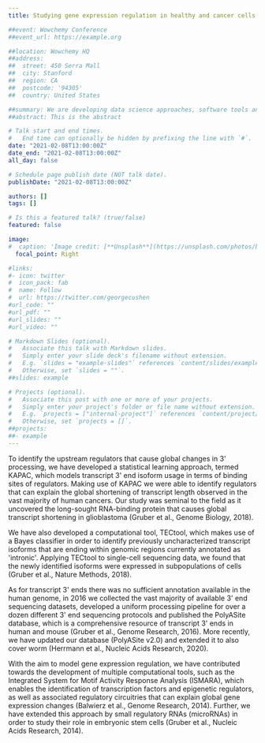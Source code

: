 ```yaml
---
title: Studying gene expression regulation in healthy and cancer cells

##event: Wowchemy Conference
##event_url: https://example.org

##location: Wowchemy HQ
##address:
##  street: 450 Serra Mall
##  city: Stanford
##  region: CA
##  postcode: '94305'
##  country: United States

##summary: We are developing data science approaches, software tools and databases that allow to better understand the regulation of gene expression in health and disease.
##abstract: This is the abstract

# Talk start and end times.
#   End time can optionally be hidden by prefixing the line with `#`.
date: "2021-02-08T13:00:00Z"
date_end: "2021-02-08T13:00:00Z"
all_day: false

# Schedule page publish date (NOT talk date).
publishDate: "2021-02-08T13:00:00Z"

authors: []
tags: []

# Is this a featured talk? (true/false)
featured: false

image:
#  caption: 'Image credit: [**Unsplash**](https://unsplash.com/photos/bzdhc5b3Bxs)'
  focal_point: Right

#links:
#- icon: twitter
#  icon_pack: fab
#  name: Follow
#  url: https://twitter.com/georgecushen
#url_code: ""
#url_pdf: ""
#url_slides: ""
#url_video: ""

# Markdown Slides (optional).
#   Associate this talk with Markdown slides.
#   Simply enter your slide deck's filename without extension.
#   E.g. `slides = "example-slides"` references `content/slides/example-slides.md`.
#   Otherwise, set `slides = ""`.
##slides: example

# Projects (optional).
#   Associate this post with one or more of your projects.
#   Simply enter your project's folder or file name without extension.
#   E.g. `projects = ["internal-project"]` references `content/project/deep-learning/index.md`.
#   Otherwise, set `projects = []`.
##projects:
##- example
---
```


To identify the upstream regulators that cause global changes in 3' processing, we have developed a statistical learning approach, termed KAPAC, which models transcript 3' end isoform usage in terms of binding sites of regulators. Making use of KAPAC we were able to identify regulators that can explain the global shortening of transcript length observed in the vast majority of human cancers. Our study was seminal to the field as it uncovered the long-sought RNA-binding protein that causes global transcript shortening in glioblastoma (Gruber et al., Genome Biology, 2018). 

We have also developed a computational tool, TECtool, which makes use of a Bayes classifier in order to identify previously uncharacterized transcript isoforms that are ending within genomic regions currently annotated as 'intronic'. Applying TECtool to single-cell sequencing data, we found that the newly identified isoforms were expressed in subpopulations of cells (Gruber et al., Nature Methods, 2018).

As for transcript 3' ends there was no sufficient annotation available in the human genome, in 2016 we collected the vast majority of available 3' end sequencing datasets, developed a uniform processing pipeline for over a dozen different 3' end sequencing protocols and published the PolyASite database, which is a comprehensive resource of transcript 3' ends in human and mouse (Gruber et al., Genome Research, 2016). More recently, we have updated our database (PolyASite v2.0) and extended it to also cover worm (Herrmann et al., Nucleic Acids Research, 2020).

With the aim to model gene expression regulation, we have contributed towards the development of multiple computational tools, such as the Integrated System for Motif Activity Response Analysis (ISMARA), which enables the identification of transcription factors and epigenetic regulators, as well as associated regulatory circuitries that can explain global gene expression changes (Balwierz et al., Genome Research, 2014). Further, we have extended this approach by small regulatory RNAs (microRNAs) in order to study their role in embryonic stem cells (Gruber et al., Nucleic Acids Research, 2014).











